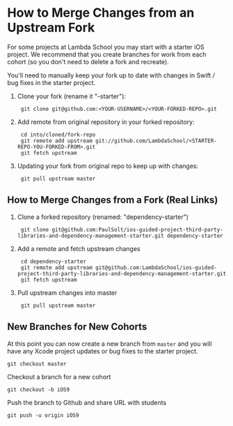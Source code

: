 # How to Merge Changes from an Upstream Fork

For some projects at Lambda School you may start with a starter iOS project. We recommend that you create branches for work from each cohort (so you don't need to delete a fork and recreate).

You'll need to manually keep your fork up to date with changes in Swift / bug fixes in the starter project.

1. Clone your fork (rename it "<project>-starter"):

		git clone git@github.com:<YOUR-USERNAME>/<YOUR-FORKED-REPO>.git
	
2. Add remote from original repository in your forked repository:

		cd into/cloned/fork-repo
		git remote add upstream git://github.com/LambdaSchool/<STARTER-REPO-YOU-FORKED-FROM>.git
		git fetch upstream
		
3. Updating your fork from original repo to keep up with changes:

		git pull upstream master

## How to Merge Changes from a Fork (Real Links)

1. Clone a forked repository (renamed: "dependency-starter")

		git clone git@github.com:PaulSolt/ios-guided-project-third-party-libraries-and-dependency-management-starter.git dependency-starter

2. Add a remote and fetch upstream changes

		cd dependency-starter
		git remote add upstream git@github.com:LambdaSchool/ios-guided-project-third-party-libraries-and-dependency-management-starter.git
		git fetch upstream

3. Pull upstream changes into master

		git pull upstream master

## New Branches for New Cohorts

At this point you can now create a new branch from `master` and you will have any Xcode project updates or bug fixes to the starter project.

	git checkout master

Checkout a branch for a new cohort 

	git checkout -b iOS9

Push the branch to Github and share URL with students

	git push -u origin iOS9
